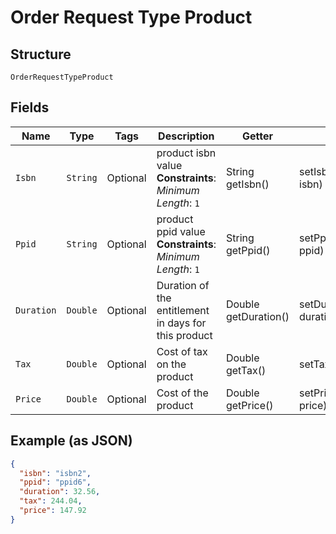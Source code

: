 
# Order Request Type Product

## Structure

`OrderRequestTypeProduct`

## Fields

| Name | Type | Tags | Description | Getter | Setter |
|  --- | --- | --- | --- | --- | --- |
| `Isbn` | `String` | Optional | product isbn value<br>**Constraints**: *Minimum Length*: `1` | String getIsbn() | setIsbn(String isbn) |
| `Ppid` | `String` | Optional | product ppid value<br>**Constraints**: *Minimum Length*: `1` | String getPpid() | setPpid(String ppid) |
| `Duration` | `Double` | Optional | Duration of the entitlement in days for this product | Double getDuration() | setDuration(Double duration) |
| `Tax` | `Double` | Optional | Cost of tax on the product | Double getTax() | setTax(Double tax) |
| `Price` | `Double` | Optional | Cost of the product | Double getPrice() | setPrice(Double price) |

## Example (as JSON)

```json
{
  "isbn": "isbn2",
  "ppid": "ppid6",
  "duration": 32.56,
  "tax": 244.04,
  "price": 147.92
}
```

